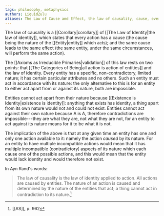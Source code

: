 ```yaml
---
tags: philosophy, metaphysics
authors: LiquidZulu
aliases: The Law of Cause and Effect, the law of causality, cause, every entity has only one action available to it at any given time
---
```


The law of causality is a [[Corollary|corollary]] of [[The Law of Identity|the law of identity]], which states that every action has a cause (the cause being the nature of the [[Entity|entity]] which acts); and the same cause leads to the same effect (the same entity, under the same circumstances, will perform the same action). 

The [[Axioms as Irreducible Primaries|validation]] of this law rests on two points: that [[The Categories of Being|all action is action of entities]] and the law of identity. Every entity has a specific, non-contradictory, limited nature; it has certain particular attributes and no others. Such an entity must act in accordance with its nature: the only alternative to this is for an entity to either act apart from or against its nature, both are impossible.

Entities cannot act apart from their nature because [[Existence is Identity|existence is identity]]: anything that exists has identity, a thing apart from its own nature would not and could not exist. Entities cannot act against their own nature because A is A, therefore contradictions are impossible---they are what they are, not what they are not, for an entity to act against its nature means for it to be what it is not.

The implication of the above is that at any given time an entity has one and only one action available to it: namely the action *caused* by its nature. For an entity to have multiple incompatible actions would mean that it has multiple incompatible (contradictory) aspects of its nature which each cause one of the possible actions, and this would mean that the entity would lack identity and would therefore not exist.

In Ayn Rand's words:
>The law of causality is the law of identity applied to action. All actions are caused by entities. The nature of an action is caused and determined by the nature of the entities that act; a thing cannot act in contradiction to its nature.[^1]

[^1]: [[AS]], p. 962